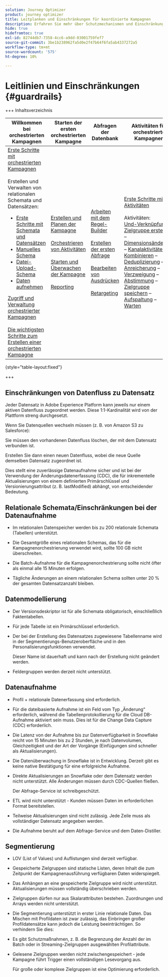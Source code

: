 ```yaml
---
solution: Journey Optimizer
product: journey optimizer
title: Leitplanken und Einschränkungen für koordinierte Kampagnen
description: Erfahren Sie mehr über Schutzmechanismen und Einschränkungen bei orchestrierten Kampagnen
hide: true
hidefromtoc: true
exl-id: 82744db7-7358-4cc6-a9dd-03001759fef7
source-git-commit: 3be1b238962fa5d0e2f47b64f6fa5ab4337272a5
workflow-type: tm+mt
source-wordcount: '575'
ht-degree: 10%

---
```


# Leitlinien und Einschränkungen {#guardrails}

+++ Inhaltsverzeichnis

| Willkommen bei orchestrierten Kampagnen | Starten der ersten orchestrierten Kampagne | Abfragen der Datenbank | Aktivitäten für orchestrierte Kampagnen |
|---|---|---|---|
| [Erste Schritte mit orchestrierten Kampagnen](gs-orchestrated-campaigns.md)<br/><br/>Erstellen und Verwalten von relationalen Schemata und Datensätzen:</br> <ul><li>[Erste Schritte mit Schemata und Datensätzen](gs-schemas.md)</li><li>[Manuelles Schema](manual-schema.md)</li><li>[Datei-Upload-Schema](file-upload-schema.md)</li><li>[Daten aufnehmen](ingest-data.md)</li></ul>[Zugriff und Verwaltung orchestrierter Kampagnen](access-manage-orchestrated-campaigns.md)<br/><br/>[Die wichtigsten Schritte zum Erstellen einer orchestrierten Kampagne](gs-campaign-creation.md) | [Erstellen und Planen der Kampagne](create-orchestrated-campaign.md)<br/><br/>[Orchestrieren von Aktivitäten](orchestrate-activities.md)<br/><br/>[Starten und Überwachen der Kampagne](start-monitor-campaigns.md)<br/><br/>[Reporting](reporting-campaigns.md) | [Arbeiten mit dem Regel-Builder](orchestrated-rule-builder.md)<br/><br/>[Erstellen der ersten Abfrage](build-query.md)<br/><br/>[Bearbeiten von Ausdrücken](edit-expressions.md)<br/><br/>[Retargeting](retarget.md) | [Erste Schritte mit Aktivitäten](activities/about-activities.md)<br/><br/>Aktivitäten:<br/>[Und-Verknüpfung](activities/and-join.md) – [Zielgruppe erstellen](activities/build-audience.md) – [Dimensionsänderung](activities/change-dimension.md) – [Kanalaktivitäten](activities/channels.md) – [Kombinieren](activities/combine.md) – [Deduplizierung](activities/deduplication.md) – [Anreicherung](activities/enrichment.md) – [Verzweigung](activities/fork.md) – [Abstimmung](activities/reconciliation.md) – [Zielgruppe speichern](activities/save-audience.md) – [Aufspaltung](activities/split.md) – [Warten](activities/wait.md) |

{style="table-layout:fixed"}

+++

## Einschränkungen von Datenfluss zu Datensatz

Jeder Datensatz in Adobe Experience Platform kann jeweils nur einem aktiven Datenfluss zugeordnet werden. Diese 1:1-Kardinalität wird von der Plattform streng durchgesetzt.

Wenn Sie Datenquellen wechseln müssen (z. B. von Amazon S3 zu Salesforce):

Sie müssen den vorhandenen Datenfluss löschen, der mit dem Datensatz verbunden ist.

Erstellen Sie dann einen neuen Datenfluss, wobei die neue Quelle demselben Datensatz zugeordnet ist.

Dies stellt eine zuverlässige Datenaufnahme sicher und ist bei der Verwendung der Änderungsdatenerfassung (CDC), die für inkrementelle Aktualisierungen von einem definierten Primärschlüssel und Versionierungsattribut (z. B. lastModified) abhängt, von entscheidender Bedeutung.


## Relationale Schemata/Einschränkungen bei der Datenaufnahme

* Im relationalen Datenspeicher werden bis zu 200 relationale Schemata (Tabellen) unterstützt.

* Die Gesamtgröße eines relationalen Schemas, das für die Kampagnenorchestrierung verwendet wird, sollte 100 GB nicht überschreiten.

* Die Batch-Aufnahme für die Kampagnenorchestrierung sollte nicht öfter als einmal alle 15 Minuten erfolgen.

* Tägliche Änderungen an einem relationalen Schema sollten unter 20 % der gesamten Datensatzanzahl bleiben.

## Datenmodellierung

* Der Versionsdeskriptor ist für alle Schemata obligatorisch, einschließlich Faktentabellen.

* Für jede Tabelle ist ein Primärschlüssel erforderlich.

* Der bei der Erstellung des Datensatzes zugewiesene Tabellenname wird in der Segmentierungs-Benutzeroberfläche und in den Personalisierungsfunktionen verwendet.

  Dieser Name ist dauerhaft und kann nach der Erstellung nicht geändert werden.

* Feldergruppen werden derzeit nicht unterstützt.

## Datenaufnahme

* Profil + relationale Datenerfassung sind erforderlich.

* Für die dateibasierte Aufnahme ist ein Feld vom Typ „Änderung“ erforderlich, während die Tabellenprotokollierung für die Cloud DB-Aufnahme aktiviert sein muss. Dies ist für die Change Data Capture (CDC) erforderlich.

* Die Latenz von der Aufnahme bis zur Datenverfügbarkeit in Snowflake reicht von 15 Minuten bis zu 2 Stunden, je nach Datenvolumen, Gleichzeitigkeit und der Art der Vorgänge (Einfügungen sind schneller als Aktualisierungen).

* Die Datenüberwachung in Snowflake ist in Entwicklung. Derzeit gibt es keine native Bestätigung für eine erfolgreiche Aufnahme.

* Direkte Aktualisierungen an Snowflake oder dem Datensatz werden nicht unterstützt. Alle Änderungen müssen durch CDC-Quellen fließen.

  Der Abfrage-Service ist schreibgeschützt.

* ETL wird nicht unterstützt - Kunden müssen Daten im erforderlichen Format bereitstellen.

* Teilweise Aktualisierungen sind nicht zulässig. Jede Zeile muss als vollständiger Datensatz angegeben werden.

* Die Aufnahme beruht auf dem Abfrage-Service und dem Daten-Distiller.

## Segmentierung

* LOV (List of Values) und Auflistungen sind derzeit verfügbar.

* Gespeicherte Zielgruppen sind statische Listen, deren Inhalt die zum Zeitpunkt der Kampagnenausführung verfügbaren Daten widerspiegelt.

* Das Anhängen an eine gespeicherte Zielgruppe wird nicht unterstützt. Aktualisierungen müssen vollständig überschrieben werden.

* Zielgruppen dürfen nur aus Skalarattributen bestehen. Zuordnungen und Arrays werden nicht unterstützt.

* Die Segmentierung unterstützt in erster Linie relationale Daten. Das Mischen mit Profildaten ist zwar zulässig, das Einbringen großer Profildatensätze kann jedoch die Leistung beeinträchtigen. So verhindern Sie dies:

* Es gibt Schutzmaßnahmen, z. B. die Begrenzung der Anzahl der im Batch oder in Streaming-Zielgruppen ausgewählten Profilattribute.

* Gelesene Zielgruppen werden nicht zwischengespeichert - jede Kampagne führt Trigger einen vollständigen Lesevorgang aus.

  Für große oder komplexe Zielgruppen ist eine Optimierung erforderlich.